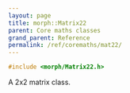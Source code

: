 ```yaml
---
layout: page
title: morph::Matrix22
parent: Core maths classes
grand_parent: Reference
permalink: /ref/coremaths/mat22/
---
```

```c++
#include <morph/Matrix22.h>
```

A 2x2 matrix class.
